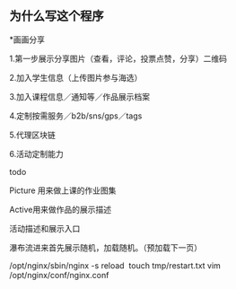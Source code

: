 ## 为什么写这个程序
  *画画分享

1.第一步展示分享图片（查看，评论，投票点赞，分享）二维码

2.加入学生信息（上传图片参与海选）

3.加入课程信息／通知等／作品展示档案

4.定制按需服务／b2b/sns/gps／tags

5.代理区块链

6.活动定制能力

todo
  
Picture 用来做上课的作业图集

Active用来做作品的展示描述

活动描述和展示入口

瀑布流进来首先展示随机，加载随机。（预加载下一页）

/opt/nginx/sbin/nginx -s reload 
touch tmp/restart.txt 
vim /opt/nginx/conf/nginx.conf